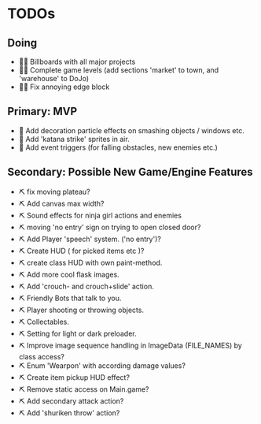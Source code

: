 # TODOs

## Doing
- 🌺🧪 Billboards with all major projects
- 🌺🧪 Complete game levels (add sections 'market' to town, and 'warehouse' to DoJo)
- 🌺🧪 Fix annoying edge block

## Primary: MVP
- 🧪 Add decoration particle effects on smashing objects / windows etc.
- 🧪️ Add 'katana strike' sprites in air.
- 🧪 Add event triggers (for falling obstacles, new enemies etc.)

## Secondary: Possible New Game/Engine Features
- ⛏️ fix moving plateau?
- ⛏️ Add canvas max width?
- ⛏️ Sound effects for ninja girl actions and enemies
- ⛏️ moving 'no entry' sign on trying to open closed door?
- ⛏️ Add Player 'speech' system. ('no entry')?
- ⛏️ Create HUD ( for picked items etc )?
- ⛏️ create class HUD with own paint-method.
- ⛏️ Add more cool flask images.
- ⛏️ Add 'crouch- and crouch+slide' action.
- ⛏️ Friendly Bots that talk to you.
- ⛏️ Player shooting or throwing objects.
- ⛏️ Collectables.
- ⛏️ Setting for light or dark preloader.
- ⛏️ Improve image sequence handling in ImageData (FILE_NAMES) by class access?
- ⛏️ Enum 'Wearpon' with according damage values?
- ⛏️ Create item pickup HUD effect?
- ⛏️ Remove static access on Main.game?
- ⛏️ Add secondary attack action?
- ⛏️ Add 'shuriken throw' action?
